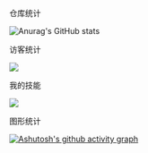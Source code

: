 仓库统计

![Anurag's GitHub stats](https://github-readme-stats.vercel.app/api?username=willfordC&show_icons=true&theme=)

访客统计

<div align="left"> <img src="https://visitor-badge.glitch.me/badge?page_id=willfordC.blog.issue.1" /> </div>

我的技能

<div align="left"> <img src="https://github-readme-stats.vercel.app/api/top-langs/?username=willfordC&hide_title=true&hide_border=true&layout=compact&langs_count=6" /> </div>

图形统计

[![Ashutosh's github activity graph](https://github-readme-activity-graph.vercel.app/graph?username=willfordC&theme=)](https://github.com/ashutosh00710/github-readme-activity-graph)

